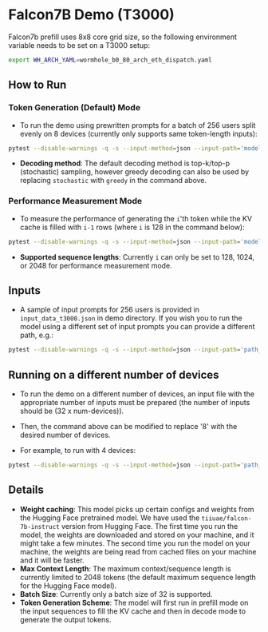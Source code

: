 # Falcon7B Demo (T3000)

Falcon7b prefill uses 8x8 core grid size, so the following environment variable needs to be set on a T3000 setup:

```sh
export WH_ARCH_YAML=wormhole_b0_80_arch_eth_dispatch.yaml
```

## How to Run

### Token Generation (Default) Mode

- To run the demo using prewritten prompts for a batch of 256 users split evenly on 8 devices (currently only supports same token-length inputs):

```sh
pytest --disable-warnings -q -s --input-method=json --input-path='models/demos/t3000/falcon7b/input_data_t3000.json' models/demos/t3000/falcon7b/demo_t3000.py::test_demo_multichip -k "default_mode_1024_stochastic and -8-"
```

- **Decoding method**: The default decoding method is top-k/top-p (stochastic) sampling, however greedy decoding can also be used by replacing `stochastic` with `greedy` in the command above.

### Performance Measurement Mode

- To measure the performance of generating the `i`'th token while the KV cache is filled with `i-1` rows (where `i` is 128 in the command below):

```sh
pytest --disable-warnings -q -s --input-method=json --input-path='models/demos/t3000/falcon7b/input_data_t3000.json' models/demos/t3000/falcon7b/demo_t3000.py::test_demo_multichip -k "perf_mode_128_stochastic and not verify and -8-"
```

- **Supported sequence lengths**: Currently `i` can only be set to 128, 1024, or 2048 for performance measurement mode.

## Inputs

- A sample of input prompts for 256 users is provided in `input_data_t3000.json` in demo directory. If you wish you to run the model using a different set of input prompts you can provide a different path, e.g.:

```sh
pytest --disable-warnings -q -s --input-method=json --input-path='path_to_input_prompts.json' models/demos/t3000/falcon7b/demo_t3000.py::test_demo_multichip -k "default_mode_1024_stochastic and -8-"
```

## Running on a different number of devices

- To run the demo on a different number of devices, an input file with the appropriate number of inputs must be prepared (the number of inputs should be (32 x num-devices)).

- Then, the command above can be modified to replace '8' with the desired number of devices.

- For example, to run with 4 devices:

```sh
pytest --disable-warnings -q -s --input-method=json --input-path='path_to_input_prompts.json' models/demos/t3000/falcon7b/demo_t3000.py::test_demo_multichip -k "default_mode_1024_stochastic and -4-"
```

## Details

- **Weight caching**: This model picks up certain configs and weights from the Hugging Face pretrained model. We have used the `tiiuae/falcon-7b-instruct` version from Hugging Face. The first time you run the model, the weights are downloaded and stored on your machine, and it might take a few minutes. The second time you run the model on your machine, the weights are being read from cached files on your machine and it will be faster.
- **Max Context Length**: The maximum context/sequence length is currently limited to 2048 tokens (the default maximum sequence length for the Hugging Face model).
- **Batch Size**: Currently only a batch size of 32 is supported.
- **Token Generation Scheme**: The model will first run in prefill mode on the input sequences to fill the KV cache and then in decode mode to generate the output tokens.
